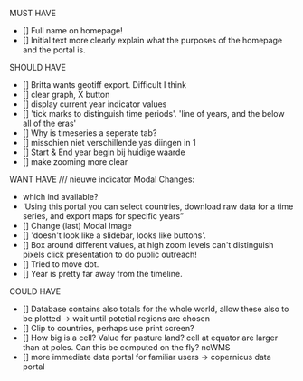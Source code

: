 MUST HAVE 
- [] Full name on homepage!  
- [] Initial text more clearly explain what the purposes of the homepage and the portal is.

SHOULD HAVE
- [] Britta wants geotiff export. Difficult I think
- [] clear graph, X button
- [] display current year indicator values
- [] 'tick marks to distinguish time periods'. 'line of years, and the below all of the eras'
- [] Why is timeseries a seperate tab?
- [] misschien niet verschillende yas diingen in 1 
- [] Start & End year begin bij huidige waarde
- [] make zooming more clear

WANT HAVE
/// nieuwe indicator
Modal Changes:
- which ind available?
-  ‘Using this portal you can select countries,
download raw data for a time series, and export maps for specific
years”
- [] Change (last) Modal Image
- [] 'doesn't look like a slidebar, looks like buttons'.
- [] Box around different values, at high zoom levels can't distinguish pixels
click presentation to do public outreach!
- [] Tried to move dot.
- [] Year is pretty far away from the timeline.

COULD HAVE
- [] Database contains also totals for the whole world, allow these also to be plotted -> wait until potetial regions are chosen
- [] Clip to countries, perhaps use print screen?
- [] How big is a cell?
Value for pasture land? 
cell at equator are larger than at poles. Can this be computed on the fly? ncWMS
- [] more immediate data portal for familiar users -> copernicus data portal